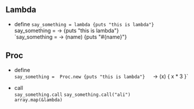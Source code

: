 ## Lambda  
  - define
    `say_something = lambda {puts "this is lambda"}  
    `say_something = -> {puts "this is lambda"}  
    `say_something = -> (name) {puts "#{name}"}  



## Proc  
  - define   
    `say_something =  Proc.new {puts "this is lambda"}  
    `-> (x) { x * 3 }`
  
  
  - call  
    `say_something.call`
    `say_something.call("ali")`  
    `array.map(&lambda)`
  
